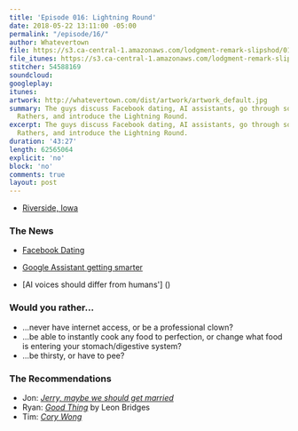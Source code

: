 ```yaml
---
title: 'Episode 016: Lightning Round'
date: 2018-05-22 13:11:00 -05:00
permalink: "/episode/16/"
author: Whatevertown
file: https://s3.ca-central-1.amazonaws.com/lodgment-remark-slipshod/016.mp3
file_itunes: https://s3.ca-central-1.amazonaws.com/lodgment-remark-slipshod/016.m4a
stitcher: 54588169
soundcloud: 
googleplay: 
itunes: 
artwork: http://whatevertown.com/dist/artwork/artwork_default.jpg
summary: The guys discuss Facebook dating, AI assistants, go through some Would You
  Rathers, and introduce the Lightning Round.
excerpt: The guys discuss Facebook dating, AI assistants, go through some Would You
  Rathers, and introduce the Lightning Round.
duration: '43:27'
length: 62565064
explicit: 'no'
block: 'no'
comments: true
layout: post
---
```


- [Riverside, Iowa](http://www.cityofriversideiowa.com/)

### The News
- [Facebook Dating](https://www.theverge.com/2018/5/1/17307782/facebook-tinder-dating-app-f8-match-okcupid)

- [Google Assistant getting smarter](https://www.theverge.com/2018/5/8/17332070/google-assistant-makes-phone-call-demo-duplex-io-2018)

- [AI voices should differ from humans'] ()

### Would you rather…
- …never have internet access, or be a professional clown?
- …be able to instantly cook any food to perfection, or change what food is entering your stomach/digestive system?
- …be thirsty, or have to pee?

### The Recommendations
- Jon: *[Jerry, maybe we should get married](https://www.youtube.com/watch?v=1cjZHAyrf4E)*
- Ryan: *[Good Thing](https://open.spotify.com/user/leonbridges_official/playlist/5p1n11Fqes0R83nw1hGGTe)* by Leon Bridges
- Tim: *[Cory Wong](http://coryjwong.com/)*